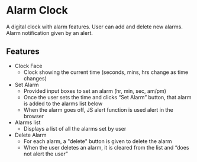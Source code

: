 # Alarm Clock

A digital clock with alarm features. User can add and delete new alarms. Alarm notification given by an alert.


## Features

- Clock Face
  - Clock showing the current time (seconds, mins, hrs change as time changes)
- Set Alarm
  - Provided input boxes to set an alarm (hr, min, sec, am/pm)
  - Once the user sets the time and clicks “Set Alarm” button, that alarm is added to the alarms list below
  - When the alarm goes off, JS alert function is used alert in the browser
- Alarms list
  - Displays a list of all the alarms set by user
- Delete Alarm
  - For each alarm, a "delete" button is given to delete the alarm
  - When the user deletes an alarm, it is cleared from the list and “does not alert the user”

